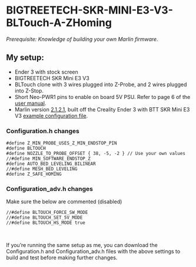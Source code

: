 # BIGTREETECH-SKR-MINI-E3-V3-BLTouch-A-ZHoming
_Prerequisite: Knowledge of building your own Marlin firmware._

## My setup:
-	Ender 3 with stock screen
-	BIGTREETECH SKR Mini E3 V3
-	BLTouch clone with 3 wires plugged into Z-Probe, and 2 wires plugged into Z-Stop.
-	Short Neo-PWR1 pins to enable on board 5V PSU. Refer to page 6 of the [user manual](https://github.com/bigtreetech/BIGTREETECH-SKR-mini-E3/blob/master/hardware/BTT%20SKR%20MINI%20E3%20V3.0/Hardware/BTT%20SKR%20MINI%20E3%20V3.0%20user%20manual.pdf).
-	Marlin version [2.1.2.1](https://github.com/MarlinFirmware/Marlin/releases/tag/2.1.2.1), built off the Creality Ender 3 with BTT SKR Mini E3 V3 [example configuration file]().
  
### Configuration.h changes
```
#define Z_MIN_PROBE_USES_Z_MIN_ENDSTOP_PIN
#define BLTOUCH
#define NOZZLE_TO_PROBE_OFFSET { 38, -5, -2 } // Use your own values
//#define MIN_SOFTWARE_ENDSTOP_Z 
#define AUTO_BED_LEVELING_BILINEAR
//#define MESH_BED_LEVELING
#define Z_SAFE_HOMING
```

### Configuration_adv.h changes
Make sure the below are commented (disabled)
```
//#define BLTOUCH_FORCE_SW_MODE
//#define BLTOUCH_SET_5V_MODE
//#define BLTOUCH_HS_MODE true
```
</br>

If you’re running the same setup as me, you can download the Configuration.h and Configuration_adv.h files with the above settings to build and test before making further changes.  
